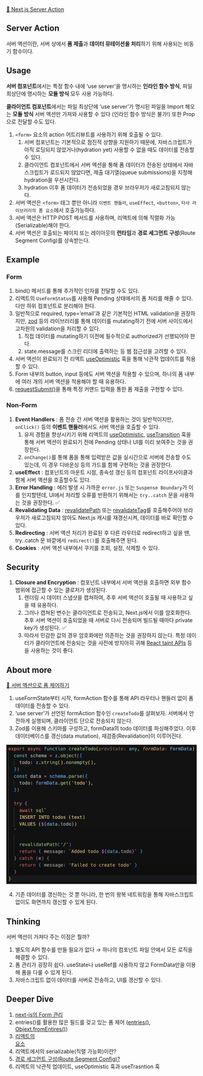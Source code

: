 [🔗 Next.js Server Action](https://nextjs.org/docs/app/building-your-application/data-fetching/server-actions-and-mutations)

## Server Action

서버 액션이란, 서버 상에서 **폼 제출**과 **데이터 뮤테이션을 처리**하기 위해 사용되는 비동기 함수이다.

## Usage

**서버 컴포넌트**에서는 특정 함수 내에 ‘use server’을 명시하는 **인라인 함수 방식**, 파일 최상단에 명시하는 **모듈 방식** 모두 사용 가능하다.

**클라이언트 컴포넌트**에서는 파일 최상단에 ‘use server’가 명시된 파일을 Import 해오는 **모듈 방식** 서버 액션만 가져와 사용할 수 있다 (인라인 함수 방식은 불가!) 또한 Prop으로 전달할 수도 있다.

1. `<form>` 요소의 action 어트리뷰트를 사용하기 위해 호출될 수 있다.
   1. 서버 컴포넌트는 기본적으로 점진적 상향을 지원하기 때문에, 자바스크립트가 아직 로딩되지 않았거나(hydration yet) 사용할 수 없을 때도 데이터를 전송할 수 있다.
   2. 클라이언트 컴포넌트에서 서버 액션을 통해 폼 데이터가 전송된 상태에서 자바스크립트가 로드되지 않았다면, 제출 대기열(queue submissions)을 지정해 hydration을 우선시킨다.
   3. hydration 이후 폼 데이터가 전송되었을 경우 브라우저가 새로고침되지 않는다.
2. 서버 액션은 `<form>` 태그 뿐만 아니라 `이벤트 핸들러`, `useEffect`, `<button>`, `타사 라이브러리의 폼 요소`에서 호출가능하다.
3. 서버 액션은 HTTP POST 메서드를 사용하며, 리액트에 의해 직렬화 가능(Serializable)해야 한다.
4. 서버 액션은 호출되는 페이지 또는 레이아웃의 **런타임**과 **경로 세그먼트 구성**(Route Segment Config)를 상속받는다.

## Example

### Form

1. bind() 메서드를 통해 추가적인 인자를 전달할 수도 있다.
2. 리액트의 `UseFormStatus`를 사용해 Pending 상태에서의 폼 처리를 해줄 수 있다. 다만 하위 컴포넌트로 분리해야 한다.
3. 일반적으로 required, type=’email’과 같은 기본적인 HTML validation을 권장하지만, [zod](https://zod.dev/) 등의 라이브러리를 통해 데이터를 mutating하기 전에 서버 사이드에서 고차원의 validation을 처리할 수 있다.
   1. 직접 데이터를 mutating하기 이전에 필수적으로 authorized가 선행되어야 한다.
   2. state.message를 스크린 리더에 출력하는 등 웹 접근성을 고려할 수 있다.
4. 서버 액션이 완료되기 전 리액트 [useOptimistic](https://react.dev/reference/react/useOptimistic) 훅을 통해 낙관적 업데이트를 적용할 수 있다.
5. Form 내부의 button, input 등에도 서버 액션을 적용할 수 있으며, 하나의 폼 내부에 여러 개의 서버 액션을 적용해야 할 때 유용하다.
6. [requestSubmit()](https://developer.mozilla.org/en-US/docs/Web/API/HTMLFormElement/requestSubmit)을 통해 특정 커맨드 입력을 통한 폼 제출을 구현할 수 있다.

### Non-Form

1. **Event Handlers** : 폼 전송 간 서버 액션을 활용하는 것이 일반적이지만, `onClick()` 등의 **이벤트 핸들러**에서도 서버 액션을 호출할 수 있다.
   1. 유저 경험을 향상시키기 위해 리액트의 [useOptimistic](https://react.dev/reference/react/useOptimistic), [useTransition](https://react.dev/reference/react/useTransition) 훅을 통해 서버 액션이 완료되기 전에 Pending 상태나 UI를 미리 보여주는 것을 권장한다.
   2. `onChange()`를 통해 폼을 통해 입력받은 값을 실시간으로 서버에 전송할 수도 있는데, 이 경우 디바운싱 등의 가드를 함께 구현하는 것을 권장한다.
2. **useEffect** : 컴포넌트의 마운트 시점, 종속성 갱신 등의 컴포넌트 라이프사이클과 함께 서버 액션을 호출할수도 있다.
3. **Error Handling** : 에러 발생 시 가까운 `error.js` 또는 `Suspense Boundary`가 이를 인지할텐데, UI에서 처리할 오류를 반환하기 위해서는 `try..catch` 문을 사용하는 것을 권장한다. ✅
4. **Revalidating Data** : [revalidatePath](https://nextjs.org/docs/app/api-reference/functions/revalidatePath) 또는 [revalidateTag](https://nextjs.org/docs/app/api-reference/functions/revalidateTag)를 호출해주어야 브라우저가 새로고침되지 않아도 Next.js 캐시를 재갱신시켜, 데이터를 바로 확인할 수 있다.
5. **Redirecting** : 서버 액션 처리가 완료된 후 다른 라우터로 redirect하고 싶을 땐, try..catch 문 바깥에서 `redirect()`를 호출해주면 된다.
6. **Cookies** : 서버 액션 내부에서 쿠키를 조회, 설정, 삭제할 수 있다.

## Security

1. **Closure and Encryption** : 컴포넌트 내부에서 서버 액션을 호출하면 외부 함수 범위에 접근할 수 있는 클로저가 생성된다.
   1. 렌더링 시 데이터 스냅샷을 캡쳐하여, 추후 서버 액션이 호출될 때 사용하고 싶을 때 유용하다.
   2. 그러나 캡쳐된 변수는 클라이언트로 전송되고, Next.js에서 이를 암호화한다. 추후 서버 액션이 호출되었을 때 서버로 다시 전송되며 빌드될 때마다 private key가 생성된다. ✅
   3. 따라서 민감한 값의 경우 암호화에만 의존하는 것을 권장하지 않는다. 특정 데이터가 클라이언트에 전송되는 것을 사전에 방지아히 귀해 [React taint APIs](https://nextjs.org/docs/app/building-your-application/data-fetching/patterns#preventing-sensitive-data-from-being-exposed-to-the-client) 등을 사용하는 것이 좋다.

## About more

[🔗 서버 액션으로 폼 제어하기](https://www.youtube.com/watch?si=cJZHlUu_jFhCzHUg&v=dDpZfOQBMaU&feature=youtu.be)

1. useFormState부터 시작, formAction 함수를 통해 API 라우터나 핸들러 없이 폼 데이터를 전송할 수 있다.
2. ‘use server’가 선언된 formAction 함수인 `createTodo`를 살펴보자. 서버에서 안전하게 실행되며, 클라이언트 단으로 전송되지 않는다.
3. Zod를 이용해 스키마를 구성하고, formData의 todo 데이터를 파싱해주었다. 이후 데이터베이스를 갱신(data mutation), 재검증(Revalidation)이 이루어진다.

![Untitled](./sa.png)

4. 기존 데이터를 갱신하는 것 뿐 아니라, 한 번의 왕복 네트워킹을 통해 자바스크립트 없이도 화면까지 갱신할 수 있게 된다.

## Thinking

서버 액션이 가져다 주는 이점은 뭘까?

1. 별도의 API 함수를 만들 필요가 없다 → 하나의 컴포넌트 파일 안에서 모든 로직을 해결할 수 있다.
2. 폼 관리가 굉장히 쉽다. useState나 useRef를 사용하지 않고 FormData만을 이용해 폼을 다룰 수 있게 된다.
3. 자바스크립트 없이 데이터를 서버로 전송하고, UI를 갱신할 수 있다.

## Deeper Dive

1. [next-js의 Form 관리](https://github.com/vercel/next.js/tree/canary/examples/next-forms)
2. entries()를 활용한 많은 필드를 갖고 있는 폼 제어 ([entries()](https://developer.mozilla.org/en-US/docs/Web/API/FormData/entries), [Objext.fromEntires()](https://developer.mozilla.org/en-US/docs/Web/JavaScript/Reference/Global_Objects/Object/fromEntries))
3. [리액트의 <form> 요소](https://react.dev/reference/react-dom/components/form#handle-form-submission-with-a-server-action)
4. 리액트에서의 serializable(직렬 가능화)이란?
5. [경로 세그먼트 구성(Route Segment Config)?](https://nextjs.org/docs/app/api-reference/file-conventions/route-segment-config)
6. 리액트의 낙관적 업데이트, useOptimistic 훅과 useTrasntion 훅
